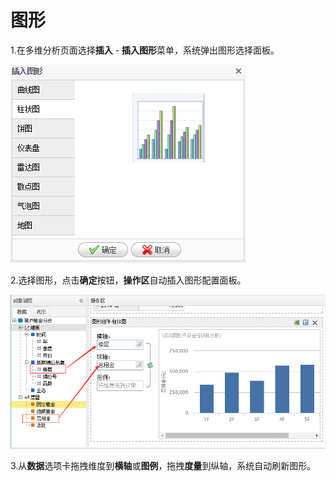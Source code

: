 # 图形

1.在多维分析页面选择**插入** - **插入图形**菜单，系统弹出图形选择面板。

![](/assets/import32.png)

2.选择图形，点击**确定**按钮，**操作区**自动插入图形配置面板。

![](/assets/import33.png)

3.从**数据**选项卡拖拽维度到**横轴**或**图例**，拖拽**度量**到纵轴，系统自动刷新图形。

